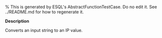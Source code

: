 % This is generated by ESQL's AbstractFunctionTestCase. Do no edit it. See ../README.md for how to regenerate it.

**Description**

Converts an input string to an IP value.

